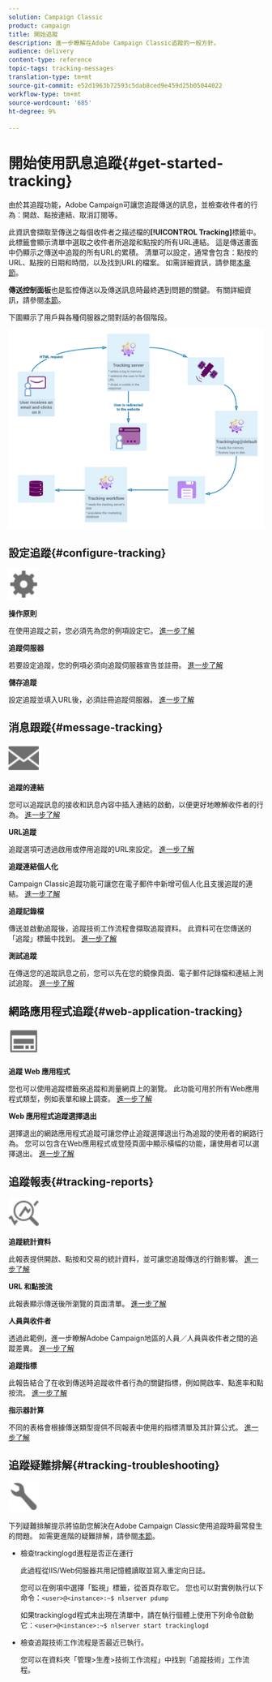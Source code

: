 ```yaml
---
solution: Campaign Classic
product: campaign
title: 開始追蹤
description: 進一步瞭解在Adobe Campaign Classic追蹤的一般方針。
audience: delivery
content-type: reference
topic-tags: tracking-messages
translation-type: tm+mt
source-git-commit: e52d1963b72593c5dab8ced9e459d25b05044022
workflow-type: tm+mt
source-wordcount: '685'
ht-degree: 9%

---
```



# 開始使用訊息追蹤{#get-started-tracking}

由於其追蹤功能，Adobe Campaign可讓您追蹤傳送的訊息，並檢查收件者的行為：開啟、點按連結、取消訂閱等。

此資訊會擷取至傳送之每個收件者之描述檔的&#x200B;**[!UICONTROL Tracking]**&#x200B;標籤中。 此標籤會顯示清單中選取之收件者所追蹤和點按的所有URL連結。 這是傳送畫面中仍顯示之傳送中追蹤的所有URL的累積。 清單可以設定，通常會包含：點按的URL、點按的日期和時間，以及找到URL的檔案。 如需詳細資訊，請參閱[本章節](../../platform/using/editing-a-profile.md#tracking-tab)。

**傳送控制面板**&#x200B;也是監控傳送以及傳送訊息時最終遇到問題的關鍵。 有關詳細資訊，請參閱[本節](../../delivery/using/delivery-dashboard.md)。

下圖顯示了用戶與各種伺服器之間對話的各個階段。

![](assets/tracking-diagram.png)

## 設定追蹤{#configure-tracking}

<img src="assets/do-not-localize/icon-configure.svg" width="60px">

**操作原則**

在使用追蹤之前，您必須先為您的例項設定它。 [進一步了解](../../installation/using/deploying-an-instance.md#operating-principle)

**追蹤伺服器**

若要設定追蹤，您的例項必須向追蹤伺服器宣告並註冊。 [進一步了解](../../installation/using/deploying-an-instance.md#tracking-server)

**儲存追蹤**

設定追蹤並填入URL後，必須註冊追蹤伺服器。 [進一步了解](../../installation/using/deploying-an-instance.md#saving-tracking)

## 消息跟蹤{#message-tracking}

<img src="assets/do-not-localize/icon-message-tracking.svg" width="60px">

**追蹤的連結**

您可以追蹤訊息的接收和訊息內容中插入連結的啟動，以便更好地瞭解收件者的行為。 [進一步了解](../../delivery/using/how-to-configure-tracked-links.md)

**URL追蹤**

追蹤選項可透過啟用或停用追蹤的URL來設定。 [進一步了解](../../delivery/using/personalizing-url-tracking.md)

**追蹤連結個人化**

Campaign Classic追蹤功能可讓您在電子郵件中新增可個人化且支援追蹤的連結。 [進一步了解](../../delivery/using/tracking-personalized-links.md)

**追蹤記錄檔**

傳送並啟動追蹤後，追蹤技術工作流程會擷取追蹤資料。 此資料可在您傳送的「追蹤」標籤中找到。 [進一步了解](../../delivery/using/accessing-the-tracking-logs.md)

**測試追蹤**

在傳送您的追蹤訊息之前，您可以先在您的鏡像頁面、電子郵件記錄檔和連結上測試追蹤。 [進一步了解](../../delivery/using/testing-tracking.md)

## 網路應用程式追蹤{#web-application-tracking}

<img src="assets/do-not-localize/icon-web-app.svg" width="60px">

**追蹤 Web 應用程式**

您也可以使用追蹤標籤來追蹤和測量網頁上的瀏覽。 此功能可用於所有Web應用程式類型，例如表單和線上調查。 [進一步了解](../../web/using/tracking-a-web-application.md)

**Web 應用程式追蹤選擇退出**

選擇退出的網路應用程式追蹤可讓您停止追蹤選擇退出行為追蹤的使用者的網路行為。 您可以包含在Web應用程式或登陸頁面中顯示橫幅的功能，讓使用者可以選擇退出。 [進一步了解](../../web/using/web-application-tracking-opt-out.md)

## 追蹤報表{#tracking-reports}

<img src="assets/do-not-localize/icon_monitor.svg" width="60px">

**追蹤統計資料**

此報表提供開啟、點按和交易的統計資料，並可讓您追蹤傳送的行銷影響。 [進一步了解](../../reporting/using/delivery-reports.md#tracking-statistics)

**URL 和點按流**

此報表顯示傳送後所瀏覽的頁面清單。 [進一步了解](../../reporting/using/delivery-reports.md#urls-and-click-streams)

**人員與收件者**

透過此範例，進一步瞭解Adobe Campaign地區的人員／人員與收件者之間的追蹤差異。 [進一步了解](../../reporting/using/person-people-recipients.md)

**追蹤指標**

此報告結合了在收到傳送時追蹤收件者行為的關鍵指標，例如開啟率、點進率和點按流。 [進一步了解](../../reporting/using/delivery-reports.md#tracking-indicators)

**指示器計算**

不同的表格會根據傳送類型提供不同報表中使用的指標清單及其計算公式。 [進一步了解](../../reporting/using/indicator-calculation.md)

## 追蹤疑難排解{#tracking-troubleshooting}

<img src="assets/do-not-localize/icon-troubleshooting.svg" width="60px">

下列疑難排解提示將協助您解決在Adobe Campaign Classic使用追蹤時最常發生的問題。 如需更進階的疑難排解，請參閱[本節](../../delivery/using/tracking-troubleshooting.md)。

* 檢查trackinglogd進程是否正在運行

   此過程從IIS/Web伺服器共用記憶體讀取並寫入重定向日誌。

   您可以在例項中選擇「監視」標籤，從首頁存取它。 您也可以對實例執行以下命令：`<user>@<instance>:~$ nlserver pdump`

   如果trackinglogd程式未出現在清單中，請在執行個體上使用下列命令啟動它：`<user>@<instance>:~$ nlserver start trackinglogd`

* 檢查追蹤技術工作流程是否最近已執行。

   您可以在資料夾「管理>生產>技術工作流程」中找到「追蹤技術」工作流程。

